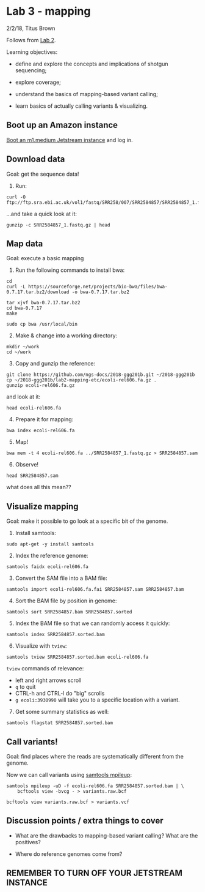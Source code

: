# Lab 3 - mapping

2/2/18, Titus Brown

Follows from [Lab 2](../lab2-mapping-etc/README.md).

Learning objectives:

* define and explore the concepts and implications of shotgun
  sequencing;
  
* explore coverage;

* understand the basics of mapping-based variant calling;

* learn basics of actually calling variants & visualizing.

## Boot up an Amazon instance

[Boot an m1.medium Jetstream instance](../lab1-jetstream/boot.md) and log in.

## Download data

Goal: get the sequence data!

1. Run:

```
curl -O ftp://ftp.sra.ebi.ac.uk/vol1/fastq/SRR258/007/SRR2584857/SRR2584857_1.fastq.gz
```
        
...and take a quick look at it:

```
gunzip -c SRR2584857_1.fastq.gz | head
```

## Map data

Goal: execute a basic mapping

1. Run the following commands to install bwa:

```
cd
curl -L https://sourceforge.net/projects/bio-bwa/files/bwa-0.7.17.tar.bz2/download -o bwa-0.7.17.tar.bz2

tar xjvf bwa-0.7.17.tar.bz2
cd bwa-0.7.17
make

sudo cp bwa /usr/local/bin
```
        
2. Make & change into a working directory:

```
mkdir ~/work
cd ~/work
```

3. Copy and gunzip the reference:

```
git clone https://github.com/ngs-docs/2018-ggg201b.git ~/2018-ggg201b
cp ~/2018-ggg201b/lab2-mapping-etc/ecoli-rel606.fa.gz .
gunzip ecoli-rel606.fa.gz
```

and look at it:

```
head ecoli-rel606.fa
```
        
4. Prepare it for mapping:

```
bwa index ecoli-rel606.fa
```
        
5. Map!

```
bwa mem -t 4 ecoli-rel606.fa ../SRR2584857_1.fastq.gz > SRR2584857.sam
```
        
6. Observe!

```
head SRR2584857.sam
```

what does all this mean??
        
## Visualize mapping

Goal: make it possible to go look at a specific bit of the genome.

1. Install samtools:

```
sudo apt-get -y install samtools
```
        
2. Index the reference genome:

```
samtools faidx ecoli-rel606.fa
```
        
3. Convert the SAM file into a BAM file:

```
samtools import ecoli-rel606.fa.fai SRR2584857.sam SRR2584857.bam
```
        
4. Sort the BAM file by position in genome:

```
samtools sort SRR2584857.bam SRR2584857.sorted
```
        
5. Index the BAM file so that we can randomly access it quickly:

```
samtools index SRR2584857.sorted.bam
```
        
6. Visualize with `tview`:

```
samtools tview SRR2584857.sorted.bam ecoli-rel606.fa
```
        
   `tview` commands of relevance:
   
   * left and right arrows scroll
   * `q` to quit
   * CTRL-h and CTRL-l do "big" scrolls
   * `g ecoli:3930990` will take you to a specific location with a variant.
   
7. Get some summary statistics as well:

```
samtools flagstat SRR2584857.sorted.bam
```
   
## Call variants!

Goal: find places where the reads are systematically different from the
genome.
   
Now we can call variants using
[samtools mpileup](http://samtools.sourceforge.net/mpileup.shtml):

```
samtools mpileup -uD -f ecoli-rel606.fa SRR2584857.sorted.bam | \
    bcftools view -bvcg - > variants.raw.bcf
    
bcftools view variants.raw.bcf > variants.vcf
```

## Discussion points / extra things to cover

* What are the drawbacks to mapping-based variant calling? What are
  the positives?

* Where do reference genomes come from?

## REMEMBER TO TURN OFF YOUR JETSTREAM INSTANCE
